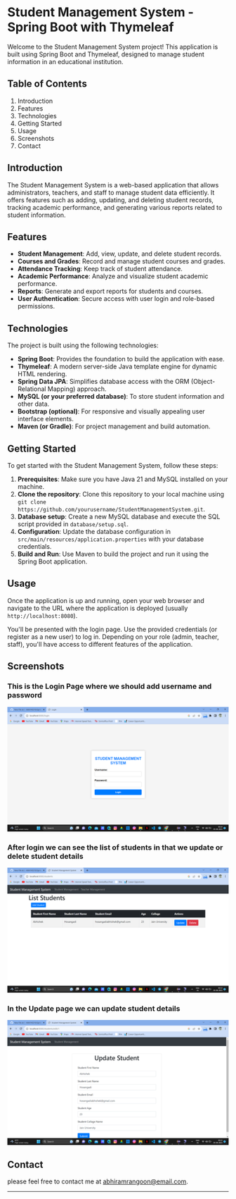 # Student Management System - Spring Boot with Thymeleaf



Welcome to the Student Management System project! This application is built using Spring Boot and Thymeleaf, designed to manage student information in an educational institution.

## Table of Contents

1. Introduction
2. Features
3. Technologies
4. Getting Started
5. Usage
6. Screenshots
8. Contact

## Introduction

The Student Management System is a web-based application that allows administrators, teachers, and staff to manage student data efficiently. It offers features such as adding, updating, and deleting student records, tracking academic performance, and generating various reports related to student information.

## Features

- **Student Management**: Add, view, update, and delete student records.
- **Courses and Grades**: Record and manage student courses and grades.
- **Attendance Tracking**: Keep track of student attendance.
- **Academic Performance**: Analyze and visualize student academic performance.
- **Reports**: Generate and export reports for students and courses.
- **User Authentication**: Secure access with user login and role-based permissions.

## Technologies

The project is built using the following technologies:

- **Spring Boot**: Provides the foundation to build the application with ease.
- **Thymeleaf**: A modern server-side Java template engine for dynamic HTML rendering.
- **Spring Data JPA**: Simplifies database access with the ORM (Object-Relational Mapping) approach.
- **MySQL (or your preferred database)**: To store student information and other data.
- **Bootstrap (optional)**: For responsive and visually appealing user interface elements.
- **Maven (or Gradle)**: For project management and build automation.

## Getting Started

To get started with the Student Management System, follow these steps:

1. **Prerequisites**: Make sure you have Java 21 and MySQL installed on your machine.
2. **Clone the repository**: Clone this repository to your local machine using `git clone https://github.com/yourusername/StudentManagementSystem.git`.
3. **Database setup**: Create a new MySQL database and execute the SQL script provided in `database/setup.sql`.
4. **Configuration**: Update the database configuration in `src/main/resources/application.properties` with your database credentials.
5. **Build and Run**: Use Maven to build the project and run it using the Spring Boot application.

## Usage

Once the application is up and running, open your web browser and navigate to the URL where the application is deployed (usually `http://localhost:8080`).

You'll be presented with the login page. Use the provided credentials (or register as a new user) to log in. Depending on your role (admin, teacher, staff), you'll have access to different features of the application.

## Screenshots
### This is the Login Page where we should add username and password
![Screenshot 1](https://github.com/abhiram-1729/student-management-system-using-SpringBoot/blob/main/pngs/login.png)
### After login we can see the list of students in that we update or delete student details
![Screenshot 2](https://github.com/abhiram-1729/student-management-system-using-SpringBoot/blob/main/pngs/list.png)
### In the Update page we can update student details
![Screenshot 3](https://github.com/abhiram-1729/student-management-system-using-SpringBoot/blob/main/pngs/update.png)





## Contact

please feel free to contact me at abhiramrangoon@email.com.

---

